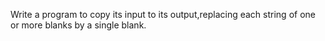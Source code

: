 Write a program to copy its input to its output,replacing each string of one or more blanks by a single blank.
